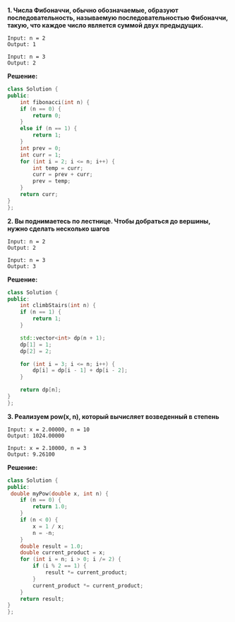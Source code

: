 ****1. Числа Фибоначчи, обычно обозначаемые, образуют последовательность, называемую последовательностью Фибоначчи, такую, что каждое число является суммой двух предыдущих.****

```**Пример 1:**
Input: n = 2
Output: 1
```
```**Пример 2:**
Input: n = 3
Output: 2

```
**Решение:**
```cpp
class Solution {
public:
    int fibonacci(int n) {
    if (n == 0) {
        return 0;
    }
    else if (n == 1) {
        return 1;
    }
    int prev = 0;
    int curr = 1;
    for (int i = 2; i <= n; i++) {
        int temp = curr;
        curr = prev + curr;
        prev = temp;
    }
    return curr;
}
};
```

****2. Вы поднимаетесь по лестнице. Чтобы добраться до вершины, нужно сделать несколько шагов****

```**Пример 1:**
Input: n = 2
Output: 2
```
```**Пример 2:**
Input: n = 3
Output: 3

```
**Решение:**
```cpp
class Solution {
public:
    int climbStairs(int n) {
    if (n == 1) {
        return 1;
    }

    std::vector<int> dp(n + 1);
    dp[1] = 1;
    dp[2] = 2;

    for (int i = 3; i <= n; i++) {
        dp[i] = dp[i - 1] + dp[i - 2];
    }

    return dp[n];
}
};
```

****3. Реализуем pow(x, n), который вычисляет возведенный в степень****

```**Пример 1:**
Input: x = 2.00000, n = 10
Output: 1024.00000
```
```**Пример 2:**
Input: x = 2.10000, n = 3
Output: 9.26100

```
**Решение:**
```cpp
class Solution {
public:
 double myPow(double x, int n) {
    if (n == 0) {
        return 1.0;
    }
    if (n < 0) {
        x = 1 / x;
        n = -n;
    }
    double result = 1.0;
    double current_product = x;
    for (int i = n; i > 0; i /= 2) {
        if (i % 2 == 1) {
            result *= current_product;
        }
        current_product *= current_product;
    }
    return result;
}
};
```
